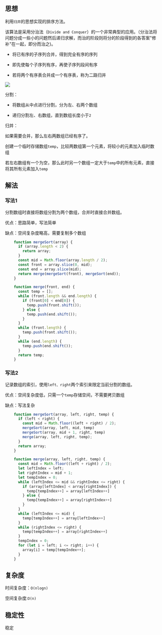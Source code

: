 ## 思想

利用`归并`的思想实现的排序方法。

该算法是采用分治法（`Divide and Conquer`）的一个非常典型的应用。（分治法将问题分成一些小的问题然后递归求解，而治的阶段则将分的阶段得到的各答案"修补"在一起，即分而治之)。

- 将已有序的子序列合并，得到完全有序的序列

- 即先使每个子序列有序，再使子序列段间有序

- 若将两个有序表合并成一个有序表，称为二路归并

![](../../dist/img/归并排序.gif)


分割：

- 将数组从中点进行分割，分为左、右两个数组

- 递归分割左、右数组，直到数组长度小于`2`

归并：

如果需要合并，那么左右两数组已经有序了。

创建一个临时存储数组`temp`，比较两数组第一个元素，将较小的元素加入临时数组

若左右数组有一个为空，那么此时另一个数组一定大于`temp`中的所有元素，直接将其所有元素加入`temp`


## 解法

### 写法1

分割数组时直接将数组分割为两个数组，合并时直接合并数组。

优点：思路简单，写法简单

缺点：空间复杂度略高，需要复制多个数组


```js
    function mergeSort(array) {
      if (array.length < 2) {
        return array;
      }
      const mid = Math.floor(array.length / 2);
      const front = array.slice(0, mid);
      const end = array.slice(mid);
      return merge(mergeSort(front), mergeSort(end));
    }

    function merge(front, end) {
      const temp = [];
      while (front.length && end.length) {
        if (front[0] < end[0]) {
          temp.push(front.shift());
        } else {
          temp.push(end.shift());
        }
      }
      while (front.length) {
        temp.push(front.shift());
      }
      while (end.length) {
        temp.push(end.shift());
      }
      return temp;
    }
```


### 写法2

记录数组的索引，使用`left、right`两个索引来限定当前分割的数组。

优点：空间复杂度低，只需一个`temp`存储空间，不需要拷贝数组

缺点：写法复杂


```js
    function mergeSort(array, left, right, temp) {
      if (left < right) {
        const mid = Math.floor((left + right) / 2);
        mergeSort(array, left, mid, temp)
        mergeSort(array, mid + 1, right, temp)
        merge(array, left, right, temp);
      }
      return array;
    }

    function merge(array, left, right, temp) {
      const mid = Math.floor((left + right) / 2);
      let leftIndex = left;
      let rightIndex = mid + 1;
      let tempIndex = 0;
      while (leftIndex <= mid && rightIndex <= right) {
        if (array[leftIndex] < array[rightIndex]) {
          temp[tempIndex++] = array[leftIndex++]
        } else {
          temp[tempIndex++] = array[rightIndex++]
        }
      }
      while (leftIndex <= mid) {
        temp[tempIndex++] = array[leftIndex++]
      }
      while (rightIndex <= right) {
        temp[tempIndex++] = array[rightIndex++]
      }
      tempIndex = 0;
      for (let i = left; i <= right; i++) {
        array[i] = temp[tempIndex++];
      }
    }
```


## 复杂度

时间复杂度：`O(nlogn)`

空间复杂度:`O(n)`

## 稳定性

稳定
